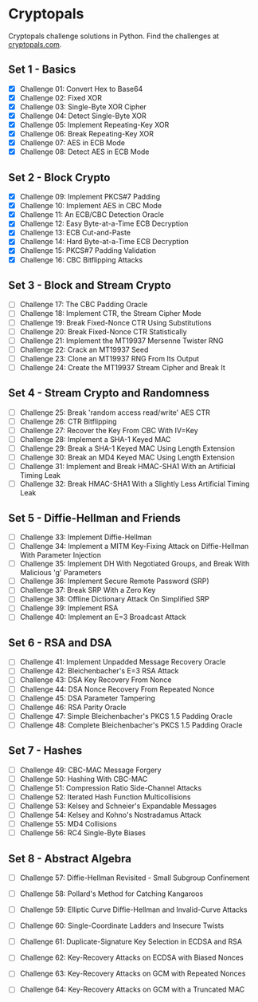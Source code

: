 # Cryptopals
Cryptopals challenge solutions in Python.
Find the challenges at [cryptopals.com](https://cryptopals.com).

## Set 1 - Basics

 - [X] Challenge 01: Convert Hex to Base64
 - [X] Challenge 02: Fixed XOR 
 - [X] Challenge 03: Single-Byte XOR Cipher
 - [X] Challenge 04: Detect Single-Byte XOR
 - [X] Challenge 05: Implement Repeating-Key XOR
 - [X] Challenge 06: Break Repeating-Key XOR
 - [X] Challenge 07: AES in ECB Mode
 - [X] Challenge 08: Detect AES in ECB Mode

## Set 2 - Block Crypto

 - [X] Challenge 09: Implement PKCS#7 Padding
 - [X] Challenge 10: Implement AES in CBC Mode
 - [X] Challenge 11: An ECB/CBC Detection Oracle
 - [X] Challenge 12: Easy Byte-at-a-Time ECB Decryption
 - [X] Challenge 13: ECB Cut-and-Paste
 - [X] Challenge 14: Hard Byte-at-a-Time ECB Decryption
 - [X] Challenge 15: PKCS#7 Padding Validation
 - [X] Challenge 16: CBC Bitflipping Attacks

## Set 3 - Block and Stream Crypto

 - [ ] Challenge 17: The CBC Padding Oracle
 - [ ] Challenge 18: Implement CTR, the Stream Cipher Mode
 - [ ] Challenge 19: Break Fixed-Nonce CTR Using Substitutions 
 - [ ] Challenge 20: Break Fixed-Nonce CTR Statistically
 - [ ] Challenge 21: Implement the MT19937 Mersenne Twister RNG
 - [ ] Challenge 22: Crack an MT19937 Seed
 - [ ] Challenge 23: Clone an MT19937 RNG From Its Output
 - [ ] Challenge 24: Create the MT19937 Stream Cipher and Break It

## Set 4 - Stream Crypto and Randomness

 - [ ] Challenge 25: Break 'random access read/write' AES CTR
 - [ ] Challenge 26: CTR Bitflipping
 - [ ] Challenge 27: Recover the Key From CBC With IV=Key
 - [ ] Challenge 28: Implement a SHA-1 Keyed MAC
 - [ ] Challenge 29: Break a SHA-1 Keyed MAC Using Length Extension
 - [ ] Challenge 30: Break an MD4 Keyed MAC Using Length Extension
 - [ ] Challenge 31: Implement and Break HMAC-SHA1 With an Artificial Timing Leak
 - [ ] Challenge 32: Break HMAC-SHA1 With a Slightly Less Artificial Timing Leak

## Set 5 - Diffie-Hellman and Friends

 - [ ] Challenge 33: Implement Diffie-Hellman
 - [ ] Challenge 34: Implement a MITM Key-Fixing Attack on Diffie-Hellman With Parameter Injection
 - [ ] Challenge 35: Implement DH With Negotiated Groups, and Break With Malicious 'g' Parameters
 - [ ] Challenge 36: Implement Secure Remote Password (SRP)
 - [ ] Challenge 37: Break SRP With a Zero Key
 - [ ] Challenge 38: Offline Dictionary Attack On Simplified SRP
 - [ ] Challenge 39: Implement RSA
 - [ ] Challenge 40: Implement an E=3 Broadcast Attack

## Set 6 - RSA and DSA

 - [ ] Challenge 41: Implement Unpadded Message Recovery Oracle
 - [ ] Challenge 42: Bleichenbacher's E=3 RSA Attack
 - [ ] Challenge 43: DSA Key Recovery From Nonce
 - [ ] Challenge 44: DSA Nonce Recovery From Repeated Nonce
 - [ ] Challenge 45: DSA Parameter Tampering
 - [ ] Challenge 46: RSA Parity Oracle
 - [ ] Challenge 47: Simple Bleichenbacher's PKCS 1.5 Padding Oracle
 - [ ] Challenge 48: Complete Bleichenbacher's PKCS 1.5 Padding Oracle

## Set 7 - Hashes

 - [ ] Challenge 49: CBC-MAC Message Forgery
 - [ ] Challenge 50: Hashing With CBC-MAC
 - [ ] Challenge 51: Compression Ratio Side-Channel Attacks
 - [ ] Challenge 52: Iterated Hash Function Multicollisions
 - [ ] Challenge 53: Kelsey and Schneier's Expandable Messages
 - [ ] Challenge 54: Kelsey and Kohno's Nostradamus Attack
 - [ ] Challenge 55: MD4 Collisions
 - [ ] Challenge 56: RC4 Single-Byte Biases

## Set 8 - Abstract Algebra

 - [ ] Challenge 57: Diffie-Hellman Revisited - Small Subgroup Confinement
 - [ ] Challenge 58: Pollard's Method for Catching Kangaroos
 - [ ] Challenge 59: Elliptic Curve Diffie-Hellman and Invalid-Curve Attacks
 - [ ] Challenge 60: Single-Coordinate Ladders and Insecure Twists
 - [ ] Challenge 61: Duplicate-Signature Key Selection in ECDSA and RSA
 - [ ] Challenge 62: Key-Recovery Attacks on ECDSA with Biased Nonces
 - [ ] Challenge 63: Key-Recovery Attacks on GCM with Repeated Nonces
 - [ ] Challenge 64: Key-Recovery Attacks on GCM with a Truncated MAC


